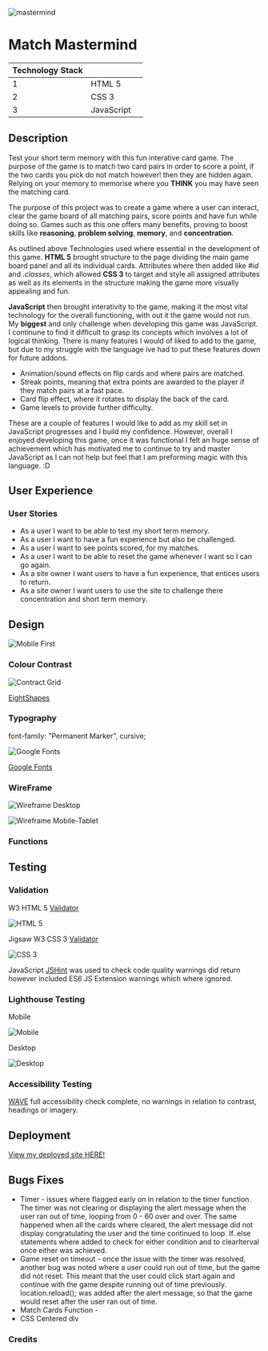 ![mastermind](image.md/mastermind-image.webp)

# Match Mastermind
| Technology Stack |                                                                                                                                          |                                                 |
|-------|---------------------------------------------------------------------------------------------------------------------------------------------------|-------------------------------------------------------------|
| 1     |  HTML 5                            |                    
| 2     | CSS 3                                              |
| 3     | JavaScript                                                 | 

## Description
Test your short term memory with this fun interative card game. The purpose of the game is to match two card pairs in order to score a point, if the two cards you pick do not match however! then they are hidden again. Relying on your memory to memorise where you **THINK** you may have seen the matching card.

The purpose of this project was to create a game where a user can interact, clear the game board of all matching pairs, score points and have fun while doing so. Games such as this one offers many benefits, proving to boost skills like **reasoning**, **problem solving**, **memory**, and **concentration**.

As outlined above Technologies used where essential in the development of this game. **HTML 5** brought structure to the page dividing the main game board panel and all its individual cards. Attributes where then added like <em>#id</em> and <em>.classes</em>, which allowed **CSS 3** to target and style all assigned attributes as well as its elements in the structure making the game more visually appealing and fun. 

**JavaScript** then brought interativity to the game, making it the most vital technology for the overall functioning, with out it the game would not run. My **biggest** and only challenge when developing this game was JavaScript. I continune to find it difficult to grasp its concepts which involves a lot of logical thinking. There is many features I would of liked to add to the game, but due to my struggle with the language ive had to put these features down for future addons. 

- Animation/sound effects on flip cards and where pairs are matched.
- Streak points, meaning that extra points are awarded to the player if they match pairs at a fast pace.
- Card flip effect, where it rotates to display the back of the card.
- Game levels to provide further difficulty.

These are a couple of features I would like to add as my skill set in JavaScript progresses and I build my confidence. However, overall I enjoyed developing this game, once it was functional I felt an huge sense of achievement which has motivated me to continue to try and master JavaScript as I can not help but feel that I am preforming magic with this language. :D

## User Experience

### User Stories
* As a user I want to be able to test my short term memory.
* As a user I want to have a fun experience but also be challenged.
* As a user I want to see points scored, for my matches.
* As a user I want to be able to reset the game whenever I want so I can go again.
* As a site owner I want users to have a fun experience, that entices users to return. 
* As a site owner I want users to use the site to challenge there concentration and short term memory.


## Design
![Mobile First]()

### Colour Contrast

![Contract Grid](image.md/contrast-grid.png)

[EightShapes](https://contrast-grid.eightshapes.com/)


### Typography

font-family: "Permanent Marker", cursive;

![Google Fonts](image.md/font-google.png)

[Google Fonts](https://fonts.google.com/specimen/Permanent+Marker)


### WireFrame

![Wireframe Desktop](image.md/wireframe-desktop.png)

![Wireframe Mobile-Tablet](image.md/mobile-tablet-wireframe.png)


### Functions


## Testing

### Validation 

W3 HTML 5 [Validator](https://validator.w3.org/)

![HTML 5](image.md/html-validator.png)

Jigsaw W3 CSS 3  [Validator](https://jigsaw.w3.org/css-validator/)

![CSS 3](image.md/css3-validator.png)

JavaScript [JSHint](https://jshint.com/) was used to check code quality warnings did return however included ES6 JS Extension warnings which where ignored.

### Lighthouse Testing

Mobile

![Mobile](image.md/mobile-lighthouse.png)

Desktop

![Desktop](image.md/desktop-lighthouse.png)



### Accessibility Testing

[WAVE](https://wave.webaim.org/) full accessibility check complete, no warnings in relation to contrast, headings or imagery. 

## Deployment

[View my deployed site HERE!](https://kellyt4425.github.io/Match-MasterMind-Game/)

## Bugs Fixes

* Timer - issues where flagged early on in relation to the timer function. The timer was not clearing or displaying the alert message when the user ran out of time, looping from  0 - 60 over and over. The same happened when all the cards where cleared, the alert message did not display congratulating the user and the time continued to loop. If..else statements where added to check for either condition and to clearIterval once either was achieved. 
* Game reset on timeout - once the issue with the timer was resolved, another bug was noted where a user could run out of time, but the game did not reset. This meant that the user could click start again and continue with the game despite running out of time previously. location.reload(); was added after the alert message, so that the game would reset after the user ran out of time.
* Match Cards Function - 
* CSS Centered div


### Credits

